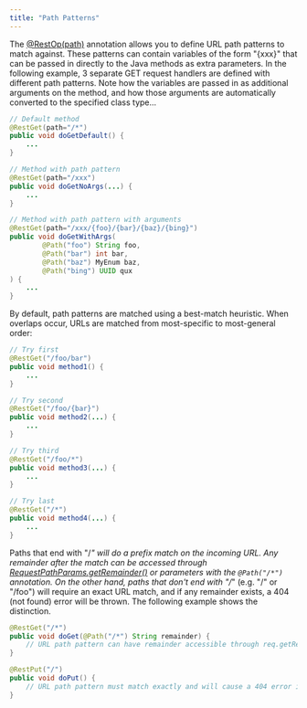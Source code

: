 ```yaml
---
title: "Path Patterns"
---
```


The [@RestOp(path)]({{API_DOCS}}/org/apache/juneau/rest/annotation/RestOp.html#path()) annotation allows you to define URL path patterns to match against.
These patterns can contain variables of the form "\{xxx\}" that can be passed in directly to the Java methods as extra parameters.
In the following example, 3 separate GET request handlers are defined with different path patterns.
Note how the variables are passed in as additional arguments on the method, and how those arguments are automatically converted to the specified class type...

```java
// Default method
@RestGet(path="/*")
public void doGetDefault() {
    ...
}

// Method with path pattern
@RestGet(path="/xxx")
public void doGetNoArgs(...) {
    ...
}

// Method with path pattern with arguments
@RestGet(path="/xxx/{foo}/{bar}/{baz}/{bing}")
public void doGetWithArgs(
        @Path("foo") String foo,
        @Path("bar") int bar,
        @Path("baz") MyEnum baz,
        @Path("bing") UUID qux
) {
    ...
}
```

By default, path patterns are matched using a best-match heuristic.
When overlaps occur, URLs are matched from most-specific to most-general order:

```java
// Try first
@RestGet("/foo/bar")
public void method1() {
    ...
}

// Try second
@RestGet("/foo/{bar}")
public void method2(...) {
    ...
}

// Try third
@RestGet("/foo/*")
public void method3(...) {
    ...
}

// Try last
@RestGet("/*")
public void method4(...) {
    ...
}
```

Paths that end with "/*" will do a prefix match on the incoming URL.
Any remainder after the match can be accessed through [RequestPathParams.getRemainder()]({{API_DOCS}}/org/apache/juneau/rest/httppart/RequestPathParams.html#getRemainder()) or parameters with the `@Path("/*")` annotation.
On the other hand, paths that don't end with "/*" (e.g.
"/" or "/foo") will require an exact URL match, and if any remainder exists, a 404 (not found) error will be thrown.
The following example shows the distinction.

```java
@RestGet("/*")
public void doGet(@Path("/*") String remainder) {
    // URL path pattern can have remainder accessible through req.getRemainder().
}

@RestPut("/")
public void doPut() {
    // URL path pattern must match exactly and will cause a 404 error if a remainder exists.
}
```
